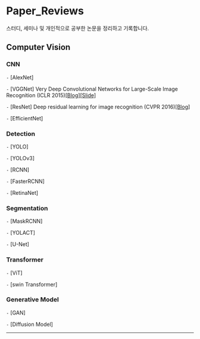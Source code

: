 # Paper_Reviews
스터디, 세미나 및 개인적으로 공부한 논문을 정리하고 기록합니다.


## Computer Vision
### CNN

`-` [AlexNet]

`-` [VGGNet] Very Deep Convolutional Networks for Large-Scale Image Recognition (ICLR 2015)[[Blog]](https://ksko0424.tistory.com/23)[[Slide]](https://drive.google.com/file/d/1-WnVJWXNxIXzJcWLRnvN8mDDcbL07lb1/view?usp=sharing)

`-` [ResNet] Deep residual learning for image recognition (CVPR 2016)[[Blog]](https://ksko0424.tistory.com/24)

`-` [EfficientNet]

### Detection
`-` [YOLO]

`-` [YOLOv3]

`-` [RCNN]

`-` [FasterRCNN]

`-` [RetinaNet]

### Segmentation
`-` [MaskRCNN]

`-` [YOLACT]

`-` [U-Net]

### Transformer
`-` [ViT]

`-` [swin Transformer]

### Generative Model
`-` [GAN]

`-` [Diffusion Model]

---
